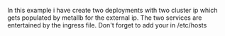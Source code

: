 In this example i have create two deployments with two cluster ip which gets populated by metallb for the external ip. The two services are entertained by the ingress file. 
Don't forget to add your <hostname> in /etc/hosts
